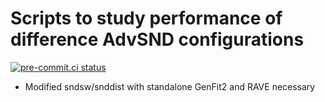 # Scripts to study performance of difference AdvSND configurations

[![pre-commit.ci status](https://results.pre-commit.ci/badge/github/olantwin/advsnd_scripts/main.svg)](https://results.pre-commit.ci/latest/github/olantwin/advsnd_scripts/main)

* Modified sndsw/snddist with standalone GenFit2 and RAVE necessary
